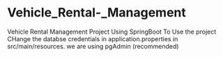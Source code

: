 # Vehicle_Rental-_Management
Vehicle Rental Management Project Using SpringBoot
To Use the project CHange the databse credentials in application.properties in src/main/resources.
we are using pgAdmin (recommended)
